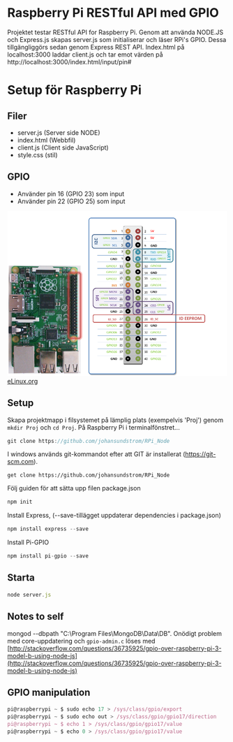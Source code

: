 
# Raspberry Pi RESTful API med GPIO
Projektet testar RESTful API for Raspberry Pi. Genom att använda NODE.JS och Express.js skapas server.js som initialiserar och läser RPi's GPIO. Dessa tillgängliggörs sedan genom Express REST API. Index.html på localhost:3000 laddar client.js och tar emot värden på http://localhost:3000/index.html/input/pin#

# Setup för Raspberry Pi

## Filer
* server.js (Server side NODE)
* index.html (Webbfil)
* client.js (Client side JavaScript)
* style.css (stil)

## GPIO
* Använder pin 16 (GPIO 23) som input
* Använder pin 22 (GPIO 25) som input

![GPIO](images/GPIO2.png)
[eLinux.org](http://elinux.org/RPi_Low-level_peripherals)

## Setup
Skapa projektmapp i filsystemet på lämplig plats (exempelvis 'Proj') genom ```mkdir Proj``` och ```cd Proj```. På Raspberry Pi i terminalfönstret...
```javascript
git clone https://github.com/johansundstrom/RPi_Node
```
I windows används git-kommandot efter att GIT är installerat (https://git-scm.com).
```dos
get clone https://github.com/johansundstrom/RPi_Node
```
Följ guiden för att sätta upp filen package.json
```javascript
npm init
```
Install Express, (--save-tillägget uppdaterar dependencies i package.json)
```javascript
npm install express --save
```
Install Pi-GPIO
```javascript
npm install pi-gpio --save
```

## Starta
```javascript
node server.js
```

## Notes to self
mongod --dbpath "C:\Program Files\MongoDB\Data\DB". Onödigt problem med core-uppdatering och ```gpio-admin.c``` löses med [http://stackoverflow.com/questions/36735925/gpio-over-raspberry-pi-3-model-b-using-node-js](http://stackoverflow.com/questions/36735925/gpio-over-raspberry-pi-3-model-b-using-node-js)

## GPIO manipulation
```javascript
pi@raspberrypi ~ $ sudo echo 17 > /sys/class/gpio/export
pi@raspberrypi ~ $ sudo echo out > /sys/class/gpio/gpio17/direction
pi@raspberrypi ~ $ echo 1 > /sys/class/gpio/gpio17/value
pi@raspberrypi ~ $ echo 0 > /sys/class/gpio/gpio17/value
```
